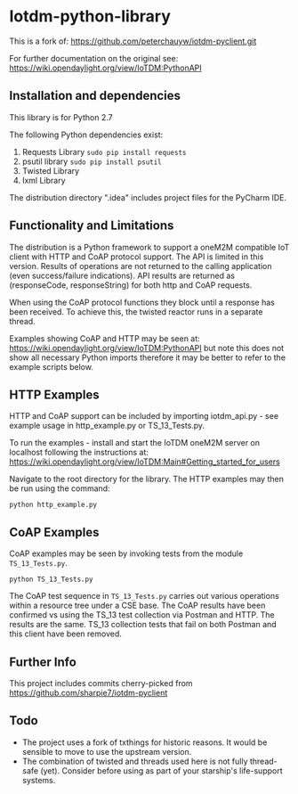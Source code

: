 # Iotdm-python-library

This is a fork of:
https://github.com/peterchauyw/iotdm-pyclient.git

For further documentation on the original see:
https://wiki.opendaylight.org/view/IoTDM:PythonAPI


## Installation and dependencies

This library is  for Python 2.7

The following Python dependencies exist:

1. Requests Library
  `sudo pip install requests`
2. psutil library
  `sudo pip install psutil`
3. Twisted Library
4. lxml Library

The distribution directory ".idea" includes project files for the PyCharm IDE.


## Functionality and Limitations

The distribution is a Python framework to support a oneM2M compatible IoT client with HTTP and CoAP protocol support. The API is limited in this version. Results of operations are not returned to the calling application (even success/failure indications).
API results are returned as (responseCode, responseString) for both http and CoAP requests.

When using the CoAP protocol functions they block until a response has been received. To achieve this, the twisted reactor runs in a separate thread.

Examples showing CoAP and HTTP may be seen at:
https://wiki.opendaylight.org/view/IoTDM:PythonAPI
but note this does not show all necessary Python imports therefore it may be better to refer to the example scripts below. 

## HTTP Examples 

HTTP and CoAP support can be included by importing iotdm_api.py - see example usage in http_example.py or TS_13_Tests.py.

To run the examples - install and start the IoTDM oneM2M server on localhost following the instructions at:
https://wiki.opendaylight.org/view/IoTDM:Main#Getting_started_for_users

Navigate to the root directory for the library. The HTTP examples may then be run using the command:
```
python http_example.py
```

## CoAP Examples 

CoAP examples may be seen by invoking tests from the module ```TS_13_Tests.py```.

```
python TS_13_Tests.py 
```

The CoAP test sequence in ```TS_13_Tests.py``` carries out various operations within a resource tree under a CSE base. The CoAP results have been confirmed vs using the TS_13 test collection via Postman and HTTP. The results are the same. TS_13 collection tests that fail on both Postman and this client have been removed. 

## Further Info

This project includes commits cherry-picked from https://github.com/sharpie7/iotdm-pyclient

## Todo

 - The project uses a fork of txthings for historic reasons. It would be sensible to move to use the upstream version.
 - The combination of twisted and threads used here is not fully thread-safe (yet). Consider before using as part of your starship's life-support systems.
